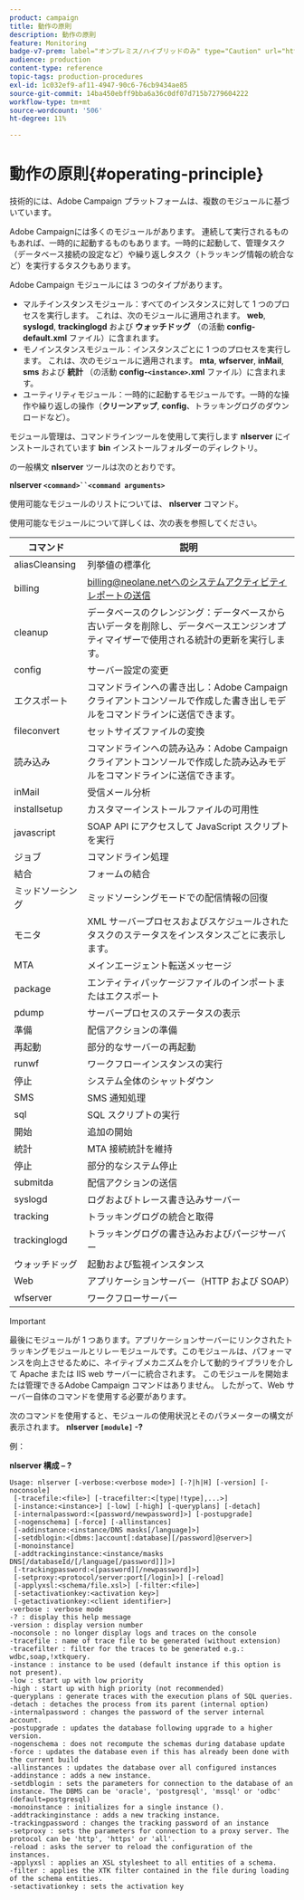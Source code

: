 ```yaml
---
product: campaign
title: 動作の原則
description: 動作の原則
feature: Monitoring
badge-v7-prem: label="オンプレミス/ハイブリッドのみ" type="Caution" url="https://experienceleague.adobe.com/docs/campaign-classic/using/installing-campaign-classic/architecture-and-hosting-models/hosting-models-lp/hosting-models.html?lang=ja" tooltip="オンプレミスデプロイメントとハイブリッドデプロイメントにのみ適用されます"
audience: production
content-type: reference
topic-tags: production-procedures
exl-id: 1c032ef9-af11-4947-90c6-76cb9434ae85
source-git-commit: 14ba450ebff9bba6a36c0df07d715b7279604222
workflow-type: tm+mt
source-wordcount: '506'
ht-degree: 11%

---
```


# 動作の原則{#operating-principle}



技術的には、Adobe Campaign プラットフォームは、複数のモジュールに基づいています。

Adobe Campaignには多くのモジュールがあります。 連続して実行されるものもあれば、一時的に起動するものもあります。一時的に起動して、管理タスク（データベース接続の設定など）や繰り返しタスク（トラッキング情報の統合など）を実行するタスクもあります。

Adobe Campaign モジュールには 3 つのタイプがあります。

* マルチインスタンスモジュール：すべてのインスタンスに対して 1 つのプロセスを実行します。 これは、次のモジュールに適用されます。 **web**, **syslogd**, **trackinglogd** および **ウォッチドッグ** （の活動 **config-default.xml** ファイル）に含まれます。
* モノインスタンスモジュール：インスタンスごとに 1 つのプロセスを実行します。 これは、次のモジュールに適用されます。 **mta**, **wfserver**, **inMail**, **sms** および **統計** （の活動 **config-`<instance>`.xml** ファイル）に含まれます。
* ユーティリティモジュール：一時的に起動するモジュールです。一時的な操作や繰り返しの操作（**クリーンアップ**, **config**、トラッキングログのダウンロードなど）。

モジュール管理は、コマンドラインツールを使用して実行します **nlserver** にインストールされています **bin** インストールフォルダーのディレクトリ。

の一般構文 **nlserver** ツールは次のとおりです。

**nlserver `<command>``<command arguments>`**

使用可能なモジュールのリストについては、 **nlserver** コマンド。

使用可能なモジュールについて詳しくは、次の表を参照してください。

| コマンド | 説明 |
|---|---|
| aliasCleansing | 列挙値の標準化 |
| billing | billing@neolane.netへのシステムアクティビティレポートの送信 |
| cleanup | データベースのクレンジング：データベースから古いデータを削除し、データベースエンジンオプティマイザーで使用される統計の更新を実行します。 |
| config | サーバー設定の変更 |
| エクスポート | コマンドラインへの書き出し：Adobe Campaign クライアントコンソールで作成した書き出しモデルをコマンドラインに送信できます。 |
| fileconvert | セットサイズファイルの変換 |
| 読み込み | コマンドラインへの読み込み：Adobe Campaign クライアントコンソールで作成した読み込みモデルをコマンドラインに送信できます。 |
| inMail | 受信メール分析 |
| installsetup | カスタマーインストールファイルの可用性 |
| javascript | SOAP API にアクセスして JavaScript スクリプトを実行 |
| ジョブ | コマンドライン処理 |
| 結合 | フォームの結合 |
| ミッドソーシング | ミッドソーシングモードでの配信情報の回復 |
| モニタ | XML サーバープロセスおよびスケジュールされたタスクのステータスをインスタンスごとに表示します。 |
| MTA | メインエージェント転送メッセージ |
| package | エンティティパッケージファイルのインポートまたはエクスポート |
| pdump | サーバープロセスのステータスの表示 |
| 準備 | 配信アクションの準備 |
| 再起動 | 部分的なサーバーの再起動 |
| runwf | ワークフローインスタンスの実行 |
| 停止 | システム全体のシャットダウン |
| SMS | SMS 通知処理 |
| sql | SQL スクリプトの実行 |
| 開始 | 追加の開始 |
| 統計 | MTA 接続統計を維持 |
| 停止 | 部分的なシステム停止 |
| submitda | 配信アクションの送信 |
| syslogd | ログおよびトレース書き込みサーバー |
| tracking | トラッキングログの統合と取得 |
| trackinglogd | トラッキングログの書き込みおよびパージサーバー |
| ウォッチドッグ | 起動および監視インスタンス |
| Web | アプリケーションサーバー（HTTP および SOAP） |
| wfserver | ワークフローサーバー |

>[!IMPORTANT]
>
>最後にモジュールが 1 つあります。アプリケーションサーバーにリンクされたトラッキングモジュールとリレーモジュールです。このモジュールは、パフォーマンスを向上させるために、ネイティブメカニズムを介して動的ライブラリを介して Apache または IIS web サーバーに統合されます。 このモジュールを開始または管理できるAdobe Campaign コマンドはありません。 したがって、Web サーバー自体のコマンドを使用する必要があります。

次のコマンドを使用すると、モジュールの使用状況とそのパラメーターの構文が表示されます。 **nlserver `[module]` -?**

例：

**nlserver 構成 – ?**

```
Usage: nlserver [-verbose:<verbose mode>] [-?|h|H] [-version] [-noconsole]
 [-tracefile:<file>] [-tracefilter:<[type|!type],...>]
 [-instance:<instance>] [-low] [-high] [-queryplans] [-detach]
 [-internalpassword:<[password/newpassword]>] [-postupgrade]
 [-nogenschema] [-force] [-allinstances]
 [-addinstance:<instance/DNS masks[/language]>]
 [-setdblogin:<[dbms:]account[:database][/password]@server>]
 [-monoinstance]
 [-addtrackinginstance:<instance/masks DNS[/databaseId/[/language[/password]]]>]
 [-trackingpassword:<[password][/newpassword]>]
 [-setproxy:<protocol/server:port[/login]>] [-reload]
 [-applyxsl:<schema/file.xsl>] [-filter:<file>]
 [-setactivationkey:<activation key>]
 [-getactivationkey:<client identifier>]
-verbose : verbose mode
-? : display this help message
-version : display version number
-noconsole : no longer display logs and traces on the console
-tracefile : name of trace file to be generated (without extension)
-tracefilter : filter for the traces to be generated e.g.: wdbc,soap,!xtkquery.
-instance : instance to be used (default instance if this option is not present).
-low : start up with low priority
-high : start up with high priority (not recommended)
-queryplans : generate traces with the execution plans of SQL queries.
-detach : detaches the process from its parent (internal option)
-internalpassword : changes the password of the server internal account.
-postupgrade : updates the database following upgrade to a higher version. 
-nogenschema : does not recompute the schemas during database update
-force : updates the database even if this has already been done with the current build 
-allinstances : updates the database over all configured instances
-addinstance : adds a new instance.
-setdblogin : sets the parameters for connection to the database of an instance. The DBMS can be 'oracle', 'postgresql', 'mssql' or 'odbc' (default=postgresql)
-monoinstance : initializes for a single instance ().
-addtrackinginstance : adds a new tracking instance.
-trackingpassword : changes the tracking password of an instance
-setproxy : sets the parameters for connection to a proxy server. The protocol can be 'http', 'https' or 'all'.
-reload : asks the server to reload the configuration of the instances. 
-applyxsl : applies an XSL stylesheet to all entities of a schema. 
-filter : applies the XTK filter contained in the file during loading of the schema entities.
-setactivationkey : sets the activation key
```

